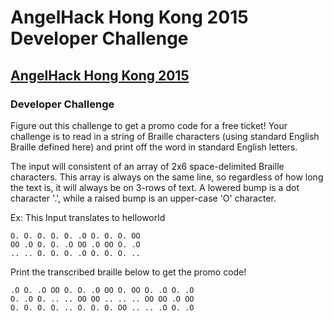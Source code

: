 # AngelHack Hong Kong 2015 Developer Challenge

## [AngelHack Hong Kong 2015](http://angelhack.com/hackathon/hongkong-2015/)

### Developer Challenge

Figure out this challenge to get a promo code for a free ticket! Your challenge is to read in a string of Braille characters (using standard English Braille defined here) and print off the word in standard English letters.

The input will consistent of an array of 2x6 space-delimited Braille characters. This array is always on the same line, so regardless of how long the text is, it will always be on 3-rows of text. A lowered bump is a dot character '.', while a raised bump is an upper-case 'O' character.

Ex: This Input translates to helloworld

```
O. O. O. O. O. .O O. O. O. OO 
OO .O O. O. .O OO .O OO O. .O
.. .. O. O. O. .O O. O. O. ..
```

Print the transcribed braille below to get the promo code!

```
.O O. .O OO O. O. .O OO O. OO O. .O O. .O
O. .O O. .. .. OO OO .. .. .. OO OO .O OO
O. O. O. O. .. O. O. O. OO .. .. .O O. .O
```